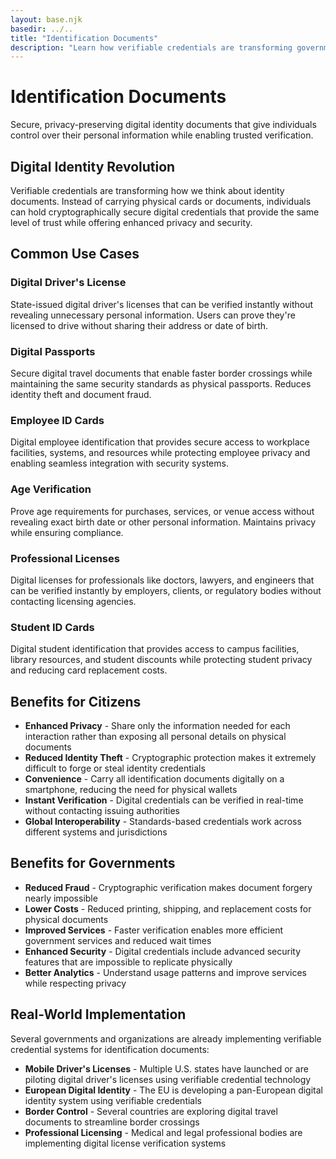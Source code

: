 ```yaml
---
layout: base.njk
basedir: ../..
title: "Identification Documents"
description: "Learn how verifiable credentials are transforming government identification documents like driver's licenses, passports, and national IDs."
---
```


<div class="hero">
  <div class="container">
    <h1>Identification Documents</h1>
    <p>
Secure, privacy-preserving digital identity documents that give individuals
control over their personal information while enabling trusted verification.
    </p>
  </div>
</div>

<section class="content-section">
  <div class="container">
    <h2 class="section-title">Digital Identity Revolution</h2>
    <p class="section-subtitle">
Verifiable credentials are transforming how we think about identity
documents. Instead of carrying physical cards or documents, individuals can
hold cryptographically secure digital credentials that provide the same
level of trust while offering enhanced privacy and security.
    </p>
  </div>
</section>

<section class="content-section">
  <div class="container">
    <h2 class="section-title">Common Use Cases</h2>
    <div class="feature-grid">
      <div class="feature-card">
        <h3>Digital Driver's License</h3>
        <p>
State-issued digital driver's licenses that can be verified instantly
without revealing unnecessary personal information. Users can prove they're
licensed to drive without sharing their address or date of birth.
        </p>
      </div>
      <div class="feature-card">
        <h3>Digital Passports</h3>
        <p>
Secure digital travel documents that enable faster border crossings while
maintaining the same security standards as physical passports. Reduces
identity theft and document fraud.
        </p>
      </div>
      <div class="feature-card">
        <h3>Employee ID Cards</h3>
        <p>
Digital employee identification that provides secure access to workplace
facilities, systems, and resources while protecting employee privacy and
enabling seamless integration with security systems.
        </p>
      </div>
      <div class="feature-card">
        <h3>Age Verification</h3>
        <p>
Prove age requirements for purchases, services, or venue access without
revealing exact birth date or other personal information. Maintains privacy
while ensuring compliance.
        </p>
      </div>
      <div class="feature-card">
        <h3>Professional Licenses</h3>
        <p>
Digital licenses for professionals like doctors, lawyers, and engineers that
can be verified instantly by employers, clients, or regulatory bodies
without contacting licensing agencies.
        </p>
      </div>
      <div class="feature-card">
        <h3>Student ID Cards</h3>
        <p>
Digital student identification that provides access to campus facilities,
library resources, and student discounts while protecting student privacy
and reducing card replacement costs.
        </p>
      </div>
    </div>
  </div>
</section>

<section class="content-section">
  <div class="container">
    <h2 class="section-title">Benefits for Citizens</h2>
    <ul>
      <li>
<strong>Enhanced Privacy</strong> - Share only the information needed for
each interaction rather than exposing all personal details on physical
documents
      </li>
      <li>
<strong>Reduced Identity Theft</strong> - Cryptographic protection makes it
extremely difficult to forge or steal identity credentials
      </li>
      <li>
<strong>Convenience</strong> - Carry all identification documents digitally
on a smartphone, reducing the need for physical wallets
      </li>
      <li>
<strong>Instant Verification</strong> - Digital credentials can be verified
in real-time without contacting issuing authorities
      </li>
      <li>
<strong>Global Interoperability</strong> - Standards-based credentials work
across different systems and jurisdictions
      </li>
    </ul>
  </div>
</section>

<section class="content-section">
  <div class="container">
    <h2 class="section-title">Benefits for Governments</h2>
    <ul>
      <li>
<strong>Reduced Fraud</strong> - Cryptographic verification makes document
forgery nearly impossible
      </li>
      <li>
<strong>Lower Costs</strong> - Reduced printing, shipping, and replacement
costs for physical documents
      </li>
      <li>
<strong>Improved Services</strong> - Faster verification enables more
efficient government services and reduced wait times
      </li>
      <li>
<strong>Enhanced Security</strong> - Digital credentials include advanced
security features that are impossible to replicate physically
      </li>
      <li>
<strong>Better Analytics</strong> - Understand usage patterns and improve
services while respecting privacy
      </li>
    </ul>
  </div>
</section>

<section class="content-section">
  <div class="container">
    <h2 class="section-title">Real-World Implementation</h2>
    <p>
Several governments and organizations are already implementing verifiable
credential systems for identification documents:
    </p>
    <ul>
      <li>
<strong>Mobile Driver's Licenses</strong> - Multiple U.S. states have
launched or are piloting digital driver's licenses using verifiable
credential technology
      </li>
      <li>
<strong>European Digital Identity</strong> - The EU is developing a
pan-European digital identity system using verifiable credentials
      </li>
      <li>
<strong>Border Control</strong> - Several countries are exploring digital
travel documents to streamline border crossings
      </li>
      <li>
<strong>Professional Licensing</strong> - Medical and legal professional
bodies are implementing digital license verification systems
      </li>
    </ul>
  </div>
</section>